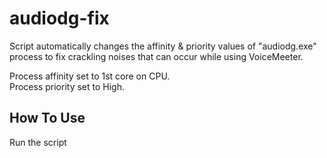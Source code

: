 # audiodg-fix

Script automatically changes the affinity & priority values of "audiodg.exe" process to fix crackling noises that can occur while using VoiceMeeter.

Process affinity set to 1st core on CPU.  
Process priority set to High.  

## How To Use

Run the script

